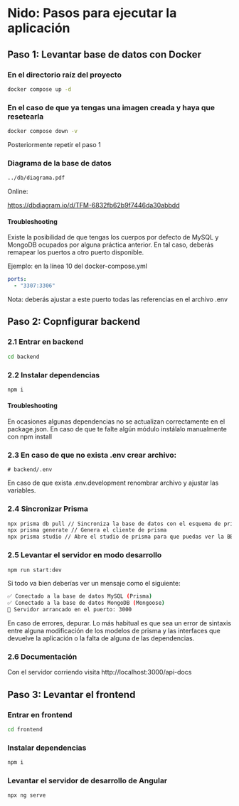 # Nido: Pasos para ejecutar la aplicación

## Paso 1: Levantar base de datos con Docker

### En el directorio raíz del proyecto

```bash
docker compose up -d
```

### En el caso de que ya tengas una imagen creada y haya que resetearla

```bash
docker compose down -v
```

Posteriormente repetir el paso 1

### Diagrama de la base de datos

```bash
../db/diagrama.pdf
```

Online:

https://dbdiagram.io/d/TFM-6832fb62b9f7446da30abbdd

#### Troubleshooting

Existe la posibilidad de que tengas los cuerpos por defecto de MySQL y MongoDB ocupados por alguna práctica anterior. En tal caso, deberás remapear los puertos a otro puerto disponible.

Ejemplo: en la línea 10 del docker-compose.yml

```yaml
ports:
  - "3307:3306"
```

Nota: deberás ajustar a este puerto todas las referencias en el archivo .env

## Paso 2: Copnfigurar backend

### 2.1 Entrar en backend

``` bash
cd backend
```

### 2.2 Instalar dependencias


``` bash
npm i

```

#### Troubleshooting

En ocasiones algunas dependencias no se actualizan correctamente en el package.json. En caso de que te falte algún módulo instálalo manualmente con npm install <modulo>

### 2.3 En caso de que no exista .env crear archivo:

``` env
# backend/.env

```

En caso de que exista .env.development renombrar archivo y ajustar las variables.

### 2.4 Sincronizar Prisma

``` bash
npx prisma db pull // Sincroniza la base de datos con el esquema de prisma
npx prisma generate // Genera el cliente de prisma
npx prisma studio // Abre el studio de prisma para que puedas ver la BBDD
```

### 2.5 Levantar el servidor en modo desarrollo

``` bash
npm run start:dev

```

Si todo va bien deberías ver un mensaje como el siguiente:

``` bash
✅ Conectado a la base de datos MySQL (Prisma)
✅ Conectado a la base de datos MongoDB (Mongoose)
🚀 Servidor arrancado en el puerto: 3000
```

En caso de errores, depurar. Lo más habitual es que sea un error de sintaxis entre alguna modificación de los modelos de prisma y las interfaces que devuelve la aplicación o la falta de alguna de las dependencias.

### 2.6 Documentación

Con el servidor corriendo visita http://localhost:3000/api-docs

## Paso 3: Levantar el frontend

### Entrar en frontend

``` bash
cd frontend
```
### Instalar dependencias

``` bash
npm i

```

### Levantar el servidor de desarrollo de Angular

``` bash
npx ng serve

```
